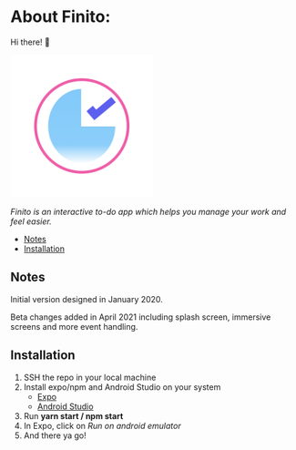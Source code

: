 # About Finito: 

Hi there! :wave:

<img src="https://github.com/shaunakmukherjee/Finito/blob/main/assets/images/adaptive-icon.png" width="250" height="250">



*Finito is an interactive to-do app which helps you manage your work and feel easier.*


- [Notes](#notes)
- [Installation](#installation)

## Notes <a name = "notes"> </a>

Initial version designed in January 2020.

Beta changes added in April 2021 including splash screen, immersive screens and more event handling.

## Installation <a name = "installation"></a>

1. SSH the repo in your local machine
2. Install expo/npm and Android Studio on your system
    - [Expo](https://docs.expo.io/get-started/installation/)
    - [Android Studio](https://developer.android.com/studio) 
3. Run <b> yarn start / npm start </b>
4. In Expo, click on <i> Run on android emulator </i>
5. And there ya go!
